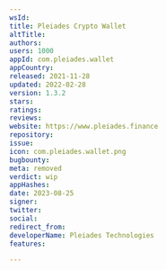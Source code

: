 ```yaml
---
wsId: 
title: Pleiades Crypto Wallet
altTitle: 
authors: 
users: 1000
appId: com.pleiades.wallet
appCountry: 
released: 2021-11-28
updated: 2022-02-28
version: 1.3.2
stars: 
ratings: 
reviews: 
website: https://www.pleiades.finance
repository: 
issue: 
icon: com.pleiades.wallet.png
bugbounty: 
meta: removed
verdict: wip
appHashes: 
date: 2023-08-25
signer: 
twitter: 
social: 
redirect_from: 
developerName: Pleiades Technologies
features: 

---
```


